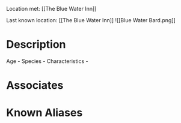 Location met: [[The Blue Water Inn]]

Last known location: [[The Blue Water Inn]]
![[Blue Water Bard.png]]
# Description

Age - 
Species - 
Characteristics - 
# Associates

# Known Aliases
